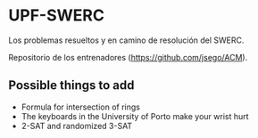 UPF-SWERC
=========

Los problemas resueltos y en camino de resolución del SWERC.

Repositorio de los entrenadores (https://github.com/jsego/ACM).

Possible things to add
----------------
- Formula for intersection of rings
- The keyboards in the University of Porto make your wrist hurt
- 2-SAT and randomized 3-SAT
